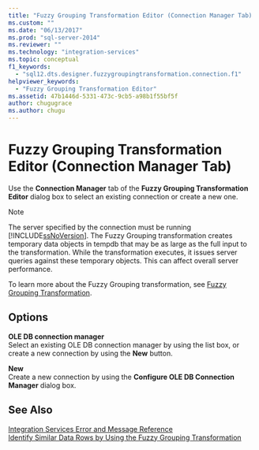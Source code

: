 ```yaml
---
title: "Fuzzy Grouping Transformation Editor (Connection Manager Tab) | Microsoft Docs"
ms.custom: ""
ms.date: "06/13/2017"
ms.prod: "sql-server-2014"
ms.reviewer: ""
ms.technology: "integration-services"
ms.topic: conceptual
f1_keywords: 
  - "sql12.dts.designer.fuzzygroupingtransformation.connection.f1"
helpviewer_keywords: 
  - "Fuzzy Grouping Transformation Editor"
ms.assetid: 47b1446d-5331-473c-9cb5-a98b1f55bf5f
author: chugugrace
ms.author: chugu
---
```

# Fuzzy Grouping Transformation Editor (Connection Manager Tab)
  Use the **Connection Manager** tab of the **Fuzzy Grouping Transformation Editor** dialog box to select an existing connection or create a new one.  
  
> [!NOTE]  
>  The server specified by the connection must be running [!INCLUDE[ssNoVersion](../includes/ssnoversion-md.md)]. The Fuzzy Grouping transformation creates temporary data objects in tempdb that may be as large as the full input to the transformation. While the transformation executes, it issues server queries against these temporary objects. This can affect overall server performance.  
  
 To learn more about the Fuzzy Grouping transformation, see [Fuzzy Grouping Transformation](data-flow/transformations/fuzzy-grouping-transformation.md).  
  
## Options  
 **OLE DB connection manager**  
 Select an existing OLE DB connection manager by using the list box, or create a new connection by using the **New** button.  
  
 **New**  
 Create a new connection by using the **Configure OLE DB Connection Manager** dialog box.  
  
## See Also  
 [Integration Services Error and Message Reference](../../2014/integration-services/integration-services-error-and-message-reference.md)   
 [Identify Similar Data Rows by Using the Fuzzy Grouping Transformation](data-flow/transformations/identify-similar-data-rows-by-using-the-fuzzy-grouping-transformation.md)  
  
  
